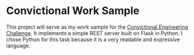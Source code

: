 # Convictional Work Sample

This project will serve as my work sample for the [Convictional Engineering Challenge](https://github.com/convictional/engineering-interview).
It implements a simple REST server built on Flask in Python. I chose Python for this task because it is a very readable and expressive language.
